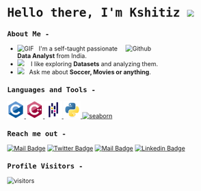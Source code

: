 <h1><samp> Hello there, I'm Kshitiz <img src = "https://raw.githubusercontent.com/MartinHeinz/MartinHeinz/master/wave.gif" width = 50px> </samp></h1>

<h3><samp> About Me - </samp></h3>

<img width="45%" align="right" alt="Github" src="https://i.pinimg.com/originals/8b/35/fe/8b35fef55fba1a201c9c7a11d3ec3d64.gif" />

- <img alt="GIF" src="https://media.giphy.com/media/NE353aasvIpC7u6aHv/giphy.gif" width="30" /> &nbsp; I'm a self-taught passionate **Data Analyst** from India. <br>
- <img src="https://github.com/SP-XD/SP-XD/blob/main/images/hyperkitty.gif?raw=true" width="25" />&nbsp;&nbsp;&nbsp; I like exploring **Datasets** and analyzing them. <br>
- <img src="https://github.com/SP-XD/SP-XD/blob/main/images/message.gif?raw=true" width="30" />&nbsp;&nbsp; Ask me about **Soccer, Movies or anything**. <br>

<h3><samp> Languages and Tools - </samp></h3>

<p align="left"> <a href="https://www.cprogramming.com/" target="_blank" rel="noreferrer"> <img src="https://raw.githubusercontent.com/devicons/devicon/master/icons/c/c-original.svg" alt="c" width="40" height="40"/> </a> <a href="https://www.w3schools.com/cpp/" target="_blank" rel="noreferrer"> <img src="https://raw.githubusercontent.com/devicons/devicon/master/icons/cplusplus/cplusplus-original.svg" alt="cplusplus" width="40" height="40"/> </a> <a href="https://pandas.pydata.org/" target="_blank" rel="noreferrer"> <img src="https://raw.githubusercontent.com/devicons/devicon/2ae2a900d2f041da66e950e4d48052658d850630/icons/pandas/pandas-original.svg" alt="pandas" width="40" height="40"/> </a> <a href="https://www.python.org" target="_blank" rel="noreferrer"> <img src="https://raw.githubusercontent.com/devicons/devicon/master/icons/python/python-original.svg" alt="python" width="40" height="40"/> </a> <a href="https://seaborn.pydata.org/" target="_blank" rel="noreferrer"> <img src="https://seaborn.pydata.org/_images/logo-mark-lightbg.svg" alt="seaborn" width="40" height="40"/> </a> </p>
  
<h3><samp>Reach me out - </samp></h3>

[![Mail Badge](https://img.shields.io/badge/-@Kshitiz-c0392b?style=flat&labelColor=c0392b&logo=gmail&logoColor=white)](mailto:khandalkshitiz007@gmail.com) 
[![Twitter Badge](https://img.shields.io/badge/-@Kshitiz-1ca0f1?style=flat&labelColor=1ca0f1&logo=twitter&logoColor=white&link=https://twitter.com/kshitiz_khandal)](https://twitter.com/kshitiz_khandal) 
[![Mail Badge](https://img.shields.io/badge/-@kxhitizz-e84393?style=flat&labelColor=e84393&logo=instagram&logoColor=white)](https://www.instagram.com/kxhitizz/) 
[![Linkedin Badge](https://img.shields.io/badge/-@KshitizKhandal-0e76a8?style=flat&labelColor=0e76a8&logo=linkedin&logoColor=white)](https://www.linkedin.com/in/kshitiz-khandal-a08743172) 

   
<h3><samp> Profile Visitors - </samp></h3>

![visitors](https://visitor-badge.glitch.me/badge?page_id=KshitizKhandal.KshitizKhandal)
